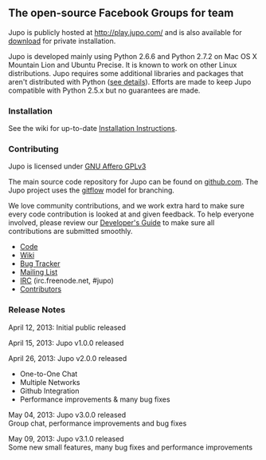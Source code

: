 
## The open-source Facebook Groups for team

Jupo is publicly hosted at <http://play.jupo.com/>
and is also available for [download](https://github.com/juposocial/jupo/tags) 
for private installation.

Jupo is developed mainly using Python 2.6.6 and Python 2.7.2 on Mac OS X Mountain Lion and Ubuntu Precise. 
It is known to work on other Linux distributions. 
Jupo requires some additional libraries and packages that aren't distributed 
with Python ([see details](https://github.com/juposocial/jupo/blob/develop/requirements.txt)).
Efforts are made to keep Jupo compatible with Python 2.5.x but no guarantees are made.


### Installation

See the wiki for up-to-date [Installation Instructions](https://github.com/juposocial/jupo/wiki/Installation).


### Contributing

Jupo is licensed under [GNU Affero GPLv3](https://github.com/juposocial/jupo/blob/develop/LICENSE)

The main source code repository for Jupo can be found on [github.com](http://github.com/juposocial/jupo).
The Jupo project uses the [gitflow](http://nvie.com/posts/a-successful-git-branching-model/ "A successful Git branching model") model for branching.

We love community contributions, and we work extra hard to make sure every code 
contribution is looked at and given feedback. To help everyone involved, please 
review our [Developer's Guide](https://github.com/juposocial/jupo/wiki/Develop-from-Source) 
to make sure all contributions are submitted smoothly.


- [Code](https://github.com/juposocial/jupo)
- [Wiki](https://github.com/juposocial/jupo/wiki)
- [Bug Tracker](https://github.com/juposocial/jupo/issues)
- [Mailing List](https://groups.google.com/forum/?fromgroups#!forum/jupo)
- [IRC](http://webchat.freenode.net/?channels=jupo) (irc.freenode.net, #jupo)
- [Contributors](http://github.com/juposocial/jupo/contributors)


### Release Notes

April 12, 2013: Initial public released

April 15, 2013: Jupo v1.0.0 released

April 26, 2013: Jupo v2.0.0 released
  - One-to-One Chat 
  - Multiple Networks 
  - Github Integration 
  - Performance improvements & many bug fixes
  
May 04, 2013: Jupo v3.0.0 released  
  Group chat, performance improvements and bug fixes

May 09, 2013: Jupo v3.1.0 released  
  Some new small features, many bug fixes and performance improvements
  

